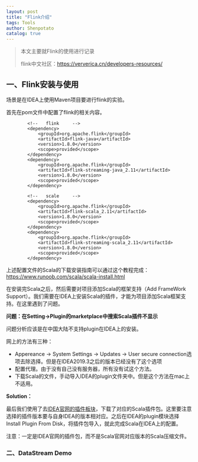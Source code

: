 ```yaml
---
layout: post
title: "Flink介绍"
tags: Tools 
author: Shenpotato
catalog: true
---
```




> 本文主要就Flink的使用进行记录
>
> flink中文社区：https://ververica.cn/developers-resources/



## 一、Flink安装与使用

场景是在IDEA上使用Maven项目要进行flink的实验。

首先在pom文件中配置了flink的相关内容。

```
        <!--   flink     -->
        <dependency>
            <groupId>org.apache.flink</groupId>
            <artifactId>flink-java</artifactId>
            <version>1.8.0</version>
            <scope>provided</scope>
        </dependency>
        <dependency>
            <groupId>org.apache.flink</groupId>
            <artifactId>flink-streaming-java_2.11</artifactId>
            <version>1.8.0</version>
            <scope>provided</scope>
        </dependency>

        <!--   scale     -->
        <dependency>
            <groupId>org.apache.flink</groupId>
            <artifactId>flink-scala_2.11</artifactId>
            <version>1.8.0</version>
            <scope>provided</scope>
        </dependency>
        <dependency>
            <groupId>org.apache.flink</groupId>
            <artifactId>flink-streaming-scala_2.11</artifactId>
            <version>1.8.0</version>
            <scope>provided</scope>
        </dependency>
```

上述配置文件的Scala的下载安装指南可以通过这个教程完成：https://www.runoob.com/scala/scala-install.html

在安装完Scala之后，然后需要对项目添加Scala的框架支持（Add FrameWork Support）。我们需要在IDEA上安装Scala的插件，才能为项目添加Scala框架支持。在这里遇到了问题。

**问题：在Setting->Plugin的marketplace中搜索Scala插件不显示**

问题分析应该是在中国大陆不支持plugin在IDEA上的安装。

网上的方法有三种：

- Appereance -> System Settings -> Updates -> User secure connection选项去除选择。但是在IDEA2019.3之后的版本已经没有了这个选项
- 配置代理。由于没有自己没有服务器，所有没有试这个方法。
- 下载Scala的文件，手动导入IDEA的plugin文件夹中。但是这个方法在mac上不适用。



**Solution：**

最后我们使用了去[IDEA官网的插件板块](https://plugins.jetbrains.com/)，下载了对应的Scala插件包。这里要注意选择的插件版本要与自身IDEA的版本相对应。之后在IDEA的plugin模块选择Install Plugin From Disk，将插件包导入，就此完成Scala在IDEA上的配置。

注意：一定是IDEA官网的插件包，而不是Scala官网对应版本的Scala压缩文件。



### 二、DataStream Demo


